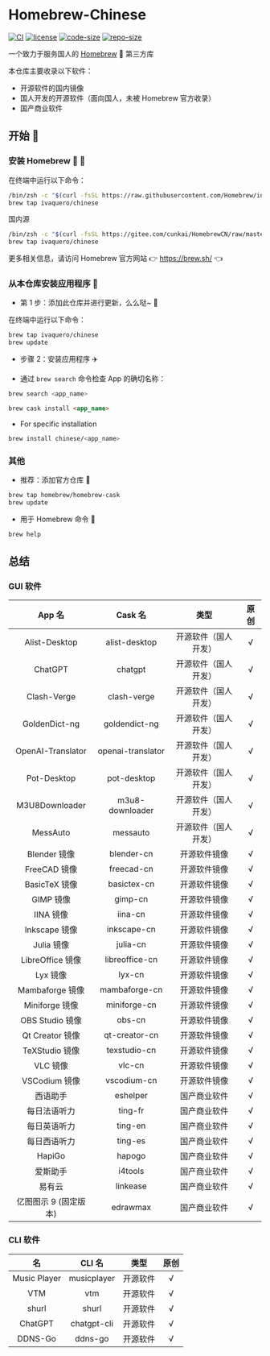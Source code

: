 # Homebrew-Chinese

[![CI](https://github.com/ivaquero/homebrew-chinese/actions/workflows/main.yml/badge.svg)](https://github.com/ivaquero/homebrew-chinese/actions/workflows/main.yml) [![license](https://img.shields.io/github/license/ivaquero/homebrew-chinese.svg)](https://img.shields.io/github/languages/license/homebrew-chinese.svg) [![code-size](https://img.shields.io/github/languages/code-size/ivaquero/homebrew-chinese.svg)](https://img.shields.io/github/languages/code-size/ivaquero/homebrew-chinese.svg) [![repo-size](https://img.shields.io/github/repo-size/ivaquero/homebrew-chinese.svg)](https://img.shields.io/github/repo-size/ivaquero/homebrew-chinese.svg)

一个致力于服务国人的 [Homebrew](https://github.com/Homebrew/brew) 🍺 第三方库

本仓库主要收录以下软件：

- 开源软件的国内镜像
- 国人开发的开源软件（面向国人，未被 Homebrew 官方收录）
- 国产商业软件

## 开始 🏃

### 安装 Homebrew 🍺 🚴

在终端中运行以下命令：

```sh
/bin/zsh -c "$(curl -fsSL https://raw.githubusercontent.com/Homebrew/install/master/install.sh)"
brew tap ivaquero/chinese
```

国内源

```sh
/bin/zsh -c "$(curl -fsSL https://gitee.com/cunkai/HomebrewCN/raw/master/Homebrew.sh)"
brew tap ivaquero/chinese
```

更多相关信息，请访问 Homebrew 官方网站 👉 https://brew.sh/ 👈

### 从本仓库安装应用程序 🚅

- 第 1 步：添加此仓库并进行更新，么么哒~ 💋

在终端中运行以下命令：

```sh
brew tap ivaquero/chinese
brew update
```

- 步骤 2：安装应用程序 ✈️

- 通过 `brew search` 命令检查 App 的确切名称：

```sh
brew search <app_name>
```

```markdown
brew cask install <app_name>
```

- For specific installation

```sh
brew install chinese/<app_name>
```

### 其他

- 推荐：添加官方仓库 🚀

```sh
brew tap homebrew/homebrew-cask
brew update
```

- 用于 Homebrew 命令 📖

```sh
brew help
```

## 总结

### GUI 软件

|        App 名         |      Cask 名      |         类型         | 原创  |
| :-------------------: | :---------------: | :------------------: | :---: |
|     Alist-Desktop     |   alist-desktop   | 开源软件（国人开发） |   √   |
|        ChatGPT        |      chatgpt      | 开源软件（国人开发） |   √   |
|      Clash-Verge      |    clash-verge    | 开源软件（国人开发） |   √   |
|     GoldenDict-ng     |   goldendict-ng   | 开源软件（国人开发） |   √   |
|   OpenAI-Translator   | openai-translator | 开源软件（国人开发） |   √   |
|      Pot-Desktop      |    pot-desktop    | 开源软件（国人开发） |   √   |
|    M3U8Downloader     |  m3u8-downloader  | 开源软件（国人开发） |   √   |
|       MessAuto        |     messauto      | 开源软件（国人开发） |   √   |
|     Blender 镜像      |    blender-cn     |     开源软件镜像     |   √   |
|     FreeCAD 镜像      |    freecad-cn     |     开源软件镜像     |   √   |
|     BasicTeX 镜像     |    basictex-cn    |     开源软件镜像     |   √   |
|       GIMP 镜像       |      gimp-cn      |     开源软件镜像     |   √   |
|       IINA 镜像       |      iina-cn      |     开源软件镜像     |   √   |
|     Inkscape 镜像     |    inkscape-cn    |     开源软件镜像     |   √   |
|      Julia 镜像       |     julia-cn      |     开源软件镜像     |   √   |
|   LibreOffice 镜像    |  libreoffice-cn   |     开源软件镜像     |   √   |
|       Lyx 镜像        |      lyx-cn       |     开源软件镜像     |   √   |
|    Mambaforge 镜像    |   mambaforge-cn   |     开源软件镜像     |   √   |
|    Miniforge 镜像     |   miniforge-cn    |     开源软件镜像     |   √   |
|    OBS Studio 镜像    |      obs-cn       |     开源软件镜像     |   √   |
|    Qt Creator 镜像    |   qt-creator-cn   |     开源软件镜像     |   √   |
|    TeXStudio 镜像     |   texstudio-cn    |     开源软件镜像     |   √   |
|       VLC 镜像        |      vlc-cn       |     开源软件镜像     |   √   |
|     VSCodium 镜像     |    vscodium-cn    |     开源软件镜像     |   √   |
|       西语助手        |     eshelper      |     国产商业软件     |   √   |
|     每日法语听力      |      ting-fr      |     国产商业软件     |   √   |
|     每日英语听力      |      ting-en      |     国产商业软件     |   √   |
|     每日西语听力      |      ting-es      |     国产商业软件     |   √   |
|        HapiGo         |      hapogo       |     国产商业软件     |   √   |
|       爱斯助手        |      i4tools      |     国产商业软件     |   √   |
|        易有云         |     linkease      |     国产商业软件     |   √   |
| 亿图图示 9 (固定版本) |     edrawmax      |     国产商业软件     |   √   |

### CLI 软件

|      名      |   CLI 名    |   类型   | 原创  |
| :----------: | :---------: | :------: | :---: |
| Music Player | musicplayer | 开源软件 |   √   |
|     VTM      |     vtm     | 开源软件 |   √   |
|    shurl     |    shurl    | 开源软件 |   √   |
|   ChatGPT    | chatgpt-cli | 开源软件 |   √   |
|   DDNS-Go    |   ddns-go   | 开源软件 |   √   |
